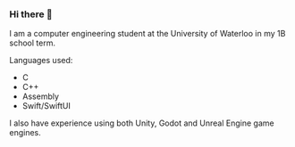 ### Hi there 👋

I am a computer engineering student at the University of Waterloo in my 1B school term.

Languages used:
- C
- C++
- Assembly
- Swift/SwiftUI

I also have experience using both Unity, Godot and Unreal Engine game engines.

<!--
**JJDoleweerd/JJDoleweerd** is a ✨ _special_ ✨ repository because its `README.md` (this file) appears on your GitHub profile.

Here are some ideas to get you started:

- 🔭 I’m currently working on ...
- 🌱 I’m currently learning ...
- 👯 I’m looking to collaborate on ...
- 🤔 I’m looking for help with ...
- 💬 Ask me about ...
- 📫 How to reach me: ...
- 😄 Pronouns: ...
- ⚡ Fun fact: ...
-->
